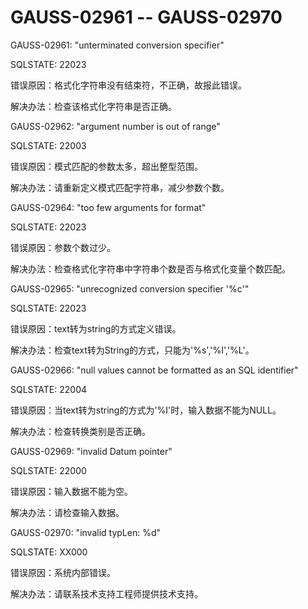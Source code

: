 # GAUSS-02961 -- GAUSS-02970<a name="ZH-CN_TOPIC_0302072895"></a>

GAUSS-02961: "unterminated conversion specifier"

SQLSTATE: 22023

错误原因：格式化字符串没有结束符，不正确，故报此错误。

解决办法：检查该格式化字符串是否正确。

GAUSS-02962: "argument number is out of range"

SQLSTATE: 22003

错误原因：模式匹配的参数太多，超出整型范围。

解决办法：请重新定义模式匹配字符串，减少参数个数。

GAUSS-02964: "too few arguments for format"

SQLSTATE: 22023

错误原因：参数个数过少。

解决办法：检查格式化字符串中字符串个数是否与格式化变量个数匹配。

GAUSS-02965: "unrecognized conversion specifier '%c'"

SQLSTATE: 22023

错误原因：text转为string的方式定义错误。

解决办法：检查text转为String的方式，只能为'%s','%I','%L'。

GAUSS-02966: "null values cannot be formatted as an SQL identifier"

SQLSTATE: 22004

错误原因：当text转为string的方式为'%I'时，输入数据不能为NULL。

解决办法：检查转换类别是否正确。

GAUSS-02969: "invalid Datum pointer"

SQLSTATE: 22000

错误原因：输入数据不能为空。

解决办法：请检查输入数据。

GAUSS-02970: "invalid typLen: %d"

SQLSTATE: XX000

错误原因：系统内部错误。

解决办法：请联系技术支持工程师提供技术支持。
